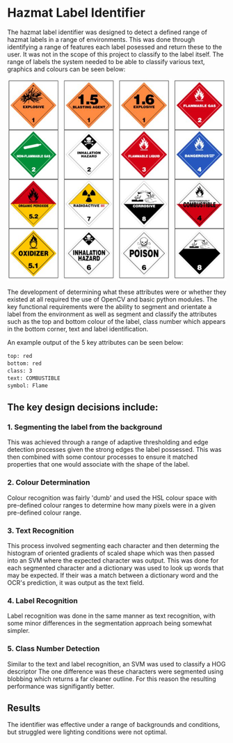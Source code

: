 # Hazmat Label Identifier
The hazmat label identifier was designed to detect a defined range of hazmat labels in a range of environments. This was done through identifying a range of features each label posessed and return these to the user. It was not in the scope of this project to classify to the label itself. The range of labels the system needed to be able to classify various text, graphics and colours can be seen below: 

![Potential Labels](https://raw.githubusercontent.com/swithers19/Hazmat-Label-Identifier/master/test-images/PotentialLabels.JPG)

The development of determining what these attributes were or whether they existed at all required the use of OpenCV and basic python modules. The key functional requirements were the ability to segment and orientate a label from the environment as well as segment and classify the attributes such as the top and bottom colour of the label, class number which appears in the bottom corner, text and label identification.

An example output of the 5 key attributes can be seen below:
```sh
top: red
bottom: red
class: 3
text: COMBUSTIBLE
symbol: Flame
```
## The key design decisions include:
### 1. Segmenting the label from the background
This was achieved through a range of adaptive thresholding and edge detection processes given the strong edges the label possessed. This was then combined with some contour processes to ensure it matched properties that one would associate with the shape of the label.
### 2. Colour Determination
Colour recognition was fairly 'dumb' and used the HSL colour space with pre-defined colour ranges to determine how many pixels were in a given pre-defined colour range. 
### 3. Text Recognition
This process involved segmenting each character and then determing the histogram of oriented gradients of scaled shape which was then passed into an SVM where the expected character was output. This was done for each segmented character and a dictionary was used to look up words that may be expected. If their was a match between a dictionary word and the OCR's prediction, it was output as the text field.
### 4. Label Recognition
Label recognition was done in the same manner as text recognition, with some minor differences in the segmentation approach being somewhat simpler.
### 5. Class Number Detection
Similar to the text and label recognition, an SVM was used to classify a HOG descriptor The one difference was these characters were segmented using blobbing which returns a far cleaner outline. For this reason the resulting performance was signifigantly better.

## Results
The identifier was effective under a range of backgrounds and conditions, but struggled were lighting conditions were not optimal.
